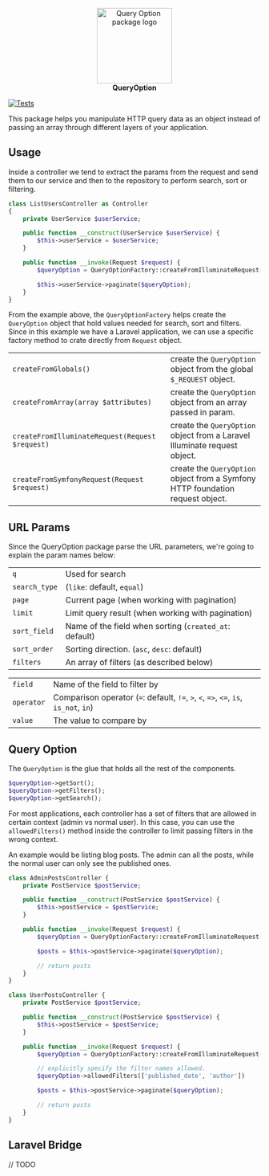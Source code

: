 <p align="center">
<img width="150" height="150" src="https://github.com/NextmediaMa/QueryOption/blob/main/assets/queryoptionlogo.svg" alt="Query Option package logo"/>
<br><b>QueryOption</b>
</p>

[![Tests](https://github.com/NextmediaMa/QueryOption/actions/workflows/tests.yaml/badge.svg)](https://github.com/NextmediaMa/QueryOption/actions/workflows/tests.yaml)

This package helps you manipulate HTTP query data as an object instead of passing an array through different layers of your application.

## Usage

Inside a controller we tend to extract the params from the request and send them to our service and then to the repository to perform search, sort or filtering.

```php
class ListUsersController as Controller
{
    private UserService $userService;

    public function __construct(UserService $userService) {
        $this->userService = $userService;
    }

    public function __invoke(Request $request) {
        $queryOption = QueryOptionFactory::createFromIlluminateRequest($request);

        $this->userService->paginate($queryOption);
    }
}
```

From the example above, the `QueryOptionFactory` helps create the `QueryOption` object that hold values needed for search, sort and filters.
Since in this example we have a Laravel application, we can use a specific factory method to crate directly from `Request` object.

| | |
| ------------- | ------------- |
| `createFromGlobals()` | create the `QueryOption` object from the global `$_REQUEST` object. |
| `createFromArray(array $attributes)` | create the `QueryOption` object from an array passed in param. |
| `createFromIlluminateRequest(Request $request)` | create the `QueryOption` object from a Laravel Illuminate request object. |
| `createFromSymfonyRequest(Request $request)` | create the `QueryOption` object from a Symfony HTTP foundation request object. |

## URL Params

Since the QueryOption package parse the URL parameters, we're going to explain the param names below:

| | |
| ------------- | ------------- |
| `q` | Used for search |
| `search_type` | (`like`: default, `equal`) |
| `page` | Current page (when working with pagination) |
| `limit` | Limit query result (when working with pagination) |
| `sort_field` | Name of the field when sorting (`created_at`: default) |
| `sort_order` | Sorting direction. (`asc`, `desc`: default) |
| `filters` | An array of filters (as described below) |

| | |
| ------------- | ------------- |
| `field` | Name of the field to filter by |
| `operator` | Comparison operator (`=`: default, `!=`, `>`, `<`, `=>`, `<=`, `is`, `is_not`, `in`) |
| `value` | The value to compare by |

## Query Option

The `QueryOption` is the glue that holds all the rest of the components.

```php
$queryOption->getSort();
$queryOption->getFilters();
$queryOption->getSearch();
```

For most applications, each controller has a set of filters that are allowed in certain context (admin vs normal user). 
In this case, you can use the `allowedFilters()` method inside the controller to limit passing filters in the wrong context.

An example would be listing blog posts. The admin can all the posts, while the normal user can only see the published ones.

```php
class AdminPostsController {
    private PostService $postService;

    public function __construct(PostService $postService) {
        $this->postService = $postService;
    }

    public function __invoke(Request $request) {
        $queryOption = QueryOptionFactory::createFromIlluminateRequest($request);

        $posts = $this->postService->paginate($queryOption);

        // return posts
    }
}
```

```php
class UserPostsController {
    private PostService $postService;

    public function __construct(PostService $postService) {
        $this->postService = $postService;
    }

    public function __invoke(Request $request) {
        $queryOption = QueryOptionFactory::createFromIlluminateRequest($request);

        // explicitly specify the filter names allowed. 
        $queryOption->allowedFilters(['published_date', 'author'])

        $posts = $this->postService->paginate($queryOption);

        // return posts
    }
}
```

## Laravel Bridge

// TODO